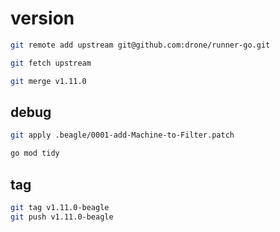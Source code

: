 # version

```bash
git remote add upstream git@github.com:drone/runner-go.git

git fetch upstream

git merge v1.11.0
```

## debug

```bash
git apply .beagle/0001-add-Machine-to-Filter.patch

go mod tidy
```

## tag

```bash
git tag v1.11.0-beagle
git push v1.11.0-beagle
```
